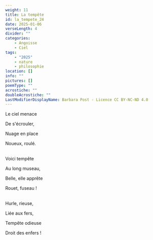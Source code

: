 ```yaml
---
weight: 11
title: La tempête
id: la_tempete_24
date: 2025-01-06
verseLength: 4
divider: ""
categories:
    - Angoisse
    - Ciel
tags:
    - "2025"
    - nature
    - philosophie
location: []
info: ""
pictures: []
poemType: ""
acrostiche: ""
doubleAcrostiche: ""
LastModifierDisplayName: Barbara Post - Licence CC BY-NC-ND 4.0
---
```

Le ciel menace

De s'écrouler,

Nuage en place

Noueux, roulé.

 \
Voici tempête

Au long museau,

Belle, elle apprête

Rouet, fuseau !

 \
Hurle, rieuse,

Liée aux fers,

Tempête odieuse

Droit des enfers !